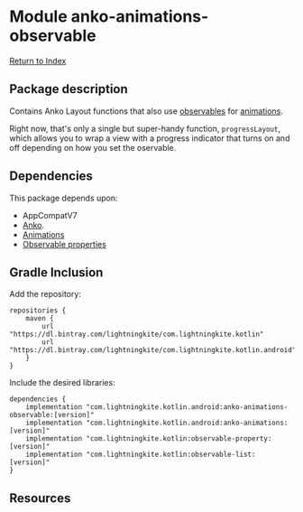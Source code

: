 # Module anko-animations-observable

[Return to Index](../)

## Package description

Contains Anko Layout functions that also use [observables](https://github.com/lightningkite/lk-kotlin/tree/master/observable-property) for [animations](../animations/index.html).

Right now, that's only a single but super-handy function, `progressLayout`, which allows you to wrap a view with a progress indicator that turns on and off depending on how you set the oservable.
    
## Dependencies

This package depends upon:
 - AppCompatV7 
 - [Anko](https://github.com/Kotlin/anko/wiki/Anko-Layouts).
 - [Animations](../animations/index.html)
 - [Observable properties](https://github.com/lightningkite/lk-kotlin/tree/master/observable-property)


## Gradle Inclusion

Add the repository:

```
repositories {
    maven {
        url "https://dl.bintray.com/lightningkite/com.lightningkite.kotlin"
        url "https://dl.bintray.com/lightningkite/com.lightningkite.kotlin.android"
    }
}
```

Include the desired libraries:

```
dependencies {
    implementation "com.lightningkite.kotlin.android:anko-animations-observable:[version]"
    implementation "com.lightningkite.kotlin.android:anko-animations:[version]"
    implementation "com.lightningkite.kotlin:observable-property:[version]"
    implementation "com.lightningkite.kotlin:observable-list:[version]"
}
```

## Resources